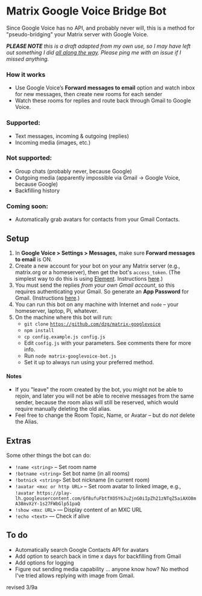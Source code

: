 # Matrix Google Voice Bridge Bot

Since Google Voice has no API, and probably never will, this is a method for "pseudo-bridging" your Matrix server with Google Voice.

_**PLEASE NOTE** this is a draft adapted from my own use, so I may have left out something I did_ [_all along the way_](https://www.youtube.com/watch?v=IkA9b5UWr9g)_. Please ping me with an issue if I missed anything._

### How it works

*   Use Google Voice’s **Forward messages to email** option and watch inbox for new messages, then create new rooms for each sender
*   Watch these rooms for replies and route back through Gmail to Google Voice.

### Supported:

*   Text messages, incoming & outgoing (replies)
*   Incoming media (images, etc.)

### Not supported:

*   Group chats (probably never, because Google)
*   Outgoing media (apparently impossible via Gmail → Google Voice, because Google)
*   Backfilling history

### Coming soon:

*   Automatically grab avatars for contacts from your Gmail Contacts.

## Setup

1.  In **Google Voice > Settings > Messages,** make sure **Forward messages to email** is ON.
2.  Create a new account for your bot on your any Matrix server (e.g., matrix.org or a homeserver), then get the bot's `access_token`. (The simplest way to do this is using [Element](https://element.io/). Instructions [here](https://t2bot.io/docs/access_tokens/).)
3.  You must send the replies _from your own Gmail account_, so this requires authenticating your Gmail. So generate an **App Password** for Gmail. (Instructions [here](https://support.google.com/accounts/answer/185833).)
4.  You can run this bot on any machine with Internet and `node` – your homeserver, laptop, Pi, whatever. 
5.  On the machine where this bot will run:
    -  `git clone` [`https://github.com/dzg/matrix-googlevoice`](https://github.com/dzg/matrix-googlevoice)
    -  `npm install`
    -  `cp config.example.js config.js`
    -  Edit `config.js` with your parameters. See comments there for more info.
    -  Run `node matrix-googlevoice-bot.js` 
    -  Set it up to always run using your preferred method.

#### Notes

*   If you "leave" the room created by the bot, you might not be able to rejoin, and later you will not be able to receive messages from the same sender, because the room alias will still be reserved, which would require manually deleting the old alias.
*   Feel free to change the Room Topic, Name, or Avatar – but do _not_ delete the Alias.

## Extras

Some other things the bot can do:

*   `!name <string>` – Set room name
*   `!botname <string>` Set bot name (in all rooms)
*   `!botnick <string>` Set bot nickname (in current room)
*   `!avatar <mxc or http URL>` – Set room avatar to linked image, e.g., `!avatar https://play-lh.googleusercontent.com/Gf8ufuFbtfXO5Y6JuZjnG0iIpZh21zNTqZ5aiAXO8mA38mvXzY-1s27FWbGlp51paQ`
*   `!show <mxc URL>` — Display content of an MXC URL
*   `!echo <text>` — Check if alive

## To do

*   Automatically search Google Contacts API for avatars
*   Add option to search back in time x days for backfilling from Gmail
*   Add options for logging
*   Figure out sending media capability ... anyone know how? No method I've tried allows replying with image from Gmail.

revised 3/9a
